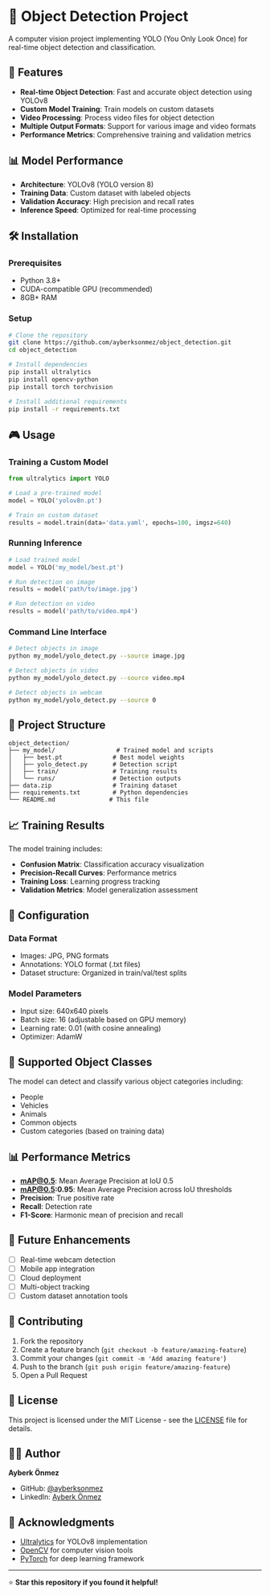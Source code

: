 # 🎯 Object Detection Project

A computer vision project implementing YOLO (You Only Look Once) for real-time object detection and classification.

## 🚀 Features

- **Real-time Object Detection**: Fast and accurate object detection using YOLOv8
- **Custom Model Training**: Train models on custom datasets
- **Video Processing**: Process video files for object detection
- **Multiple Output Formats**: Support for various image and video formats
- **Performance Metrics**: Comprehensive training and validation metrics

## 📊 Model Performance

- **Architecture**: YOLOv8 (YOLO version 8)
- **Training Data**: Custom dataset with labeled objects
- **Validation Accuracy**: High precision and recall rates
- **Inference Speed**: Optimized for real-time processing

## 🛠️ Installation

### Prerequisites
- Python 3.8+
- CUDA-compatible GPU (recommended)
- 8GB+ RAM

### Setup
```bash
# Clone the repository
git clone https://github.com/ayberksonmez/object_detection.git
cd object_detection

# Install dependencies
pip install ultralytics
pip install opencv-python
pip install torch torchvision

# Install additional requirements
pip install -r requirements.txt
```

## 🎮 Usage

### Training a Custom Model
```python
from ultralytics import YOLO

# Load a pre-trained model
model = YOLO('yolov8n.pt')

# Train on custom dataset
results = model.train(data='data.yaml', epochs=100, imgsz=640)
```

### Running Inference
```python
# Load trained model
model = YOLO('my_model/best.pt')

# Run detection on image
results = model('path/to/image.jpg')

# Run detection on video
results = model('path/to/video.mp4')
```

### Command Line Interface
```bash
# Detect objects in image
python my_model/yolo_detect.py --source image.jpg

# Detect objects in video
python my_model/yolo_detect.py --source video.mp4

# Detect objects in webcam
python my_model/yolo_detect.py --source 0
```

## 📁 Project Structure

```
object_detection/
├── my_model/                 # Trained model and scripts
│   ├── best.pt              # Best model weights
│   ├── yolo_detect.py       # Detection script
│   ├── train/               # Training results
│   └── runs/                # Detection outputs
├── data.zip                 # Training dataset
├── requirements.txt         # Python dependencies
└── README.md               # This file
```

## 📈 Training Results

The model training includes:
- **Confusion Matrix**: Classification accuracy visualization
- **Precision-Recall Curves**: Performance metrics
- **Training Loss**: Learning progress tracking
- **Validation Metrics**: Model generalization assessment

## 🔧 Configuration

### Data Format
- Images: JPG, PNG formats
- Annotations: YOLO format (.txt files)
- Dataset structure: Organized in train/val/test splits

### Model Parameters
- Input size: 640x640 pixels
- Batch size: 16 (adjustable based on GPU memory)
- Learning rate: 0.01 (with cosine annealing)
- Optimizer: AdamW

## 🎯 Supported Object Classes

The model can detect and classify various object categories including:
- People
- Vehicles
- Animals
- Common objects
- Custom categories (based on training data)

## 📊 Performance Metrics

- **mAP@0.5**: Mean Average Precision at IoU 0.5
- **mAP@0.5:0.95**: Mean Average Precision across IoU thresholds
- **Precision**: True positive rate
- **Recall**: Detection rate
- **F1-Score**: Harmonic mean of precision and recall

## 🚀 Future Enhancements

- [ ] Real-time webcam detection
- [ ] Mobile app integration
- [ ] Cloud deployment
- [ ] Multi-object tracking
- [ ] Custom dataset annotation tools

## 🤝 Contributing

1. Fork the repository
2. Create a feature branch (`git checkout -b feature/amazing-feature`)
3. Commit your changes (`git commit -m 'Add amazing feature'`)
4. Push to the branch (`git push origin feature/amazing-feature`)
5. Open a Pull Request

## 📄 License

This project is licensed under the MIT License - see the [LICENSE](LICENSE) file for details.

## 👨‍💻 Author

**Ayberk Önmez**
- GitHub: [@ayberksonmez](https://github.com/ayberksonmez)
- LinkedIn: [Ayberk Önmez](https://linkedin.com/in/ayberk-onmez)

## 🙏 Acknowledgments

- [Ultralytics](https://github.com/ultralytics/ultralytics) for YOLOv8 implementation
- [OpenCV](https://opencv.org/) for computer vision tools
- [PyTorch](https://pytorch.org/) for deep learning framework

---

⭐ **Star this repository if you found it helpful!**
